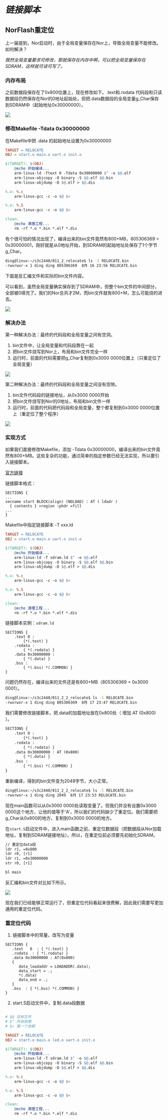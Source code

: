 # *链接脚本*

## NorFlash重定位

上一届提到，Nor启动时，由于全局变量保存在Nor上，导致全局变量不能修改。如何解决？

*既然全局变量要求可修改，那就保存在内存中啊，可以把全局变量保存在SDRAM，这样就可读可写了。*

### 内存布局

之前数据段保存在了0x800位置上，现在修改如下。.text和.rodata 代码段和只读数据段仍然保存在Nor的0地址起始处，但把.data数据段的全局变量g_Char保存到SDRAM中（起始地址0x30000000）。

![](https://ding-aliyun.oss-cn-shenzhen.aliyuncs.com/s3c2440/11.2.1_memory.png)

### 修改Makefile  -Tdata 0x30000000

在Makefile中把 .data 的起始地址设置为0x30000000

```mk
TARGET = RELOCATE
OBJ = start.o main.o uart.o init.o

$(TARGET): $(OBJ)
	@echo 开始编译...
	arm-linux-ld -Ttext 0 -Tdata 0x30000000 $^ -o $@.elf
	arm-linux-objcopy -O binary -S $@.elf $@.bin
	arm-linux-objdump -D $@.elf > $@.dis

%.o: %.c
	arm-linux-gcc -c -o $@ $<

%.o: %.S
	arm-linux-gcc -c -o $@ $<

clean:
	@echo 清理工程...
	rm -rf *.o *.bin *.elf *.dis
```

有个很可怕的情况出现了，编译出来的bin文件竟然有800+MB，805306369 = 0x30000001，刚好就是从0地址开始，到SDRAM的起始地址处保存了1个字节g_Char。

```sh
ding@linux:~/s3c2440/011_2_relocate$ ls -l RELOCATE.bin 
-rwxrwxr-x 1 ding ding 805306369  8月 16 23:56 RELOCATE.bin
```

下面是反汇编文件和实际的bin文件内容。

可以看到，虽然全局变量确实保存到了SDRAM中，但整个bin文件的中间部分，全部被0填充了。我们的Nor总共才2M，而bin文件就有800+M，怎么可能烧的进去。

![](https://ding-aliyun.oss-cn-shenzhen.aliyuncs.com/s3c2440/11.2.2_bin.png)

### 解决办法

第一种解决办法：最终的代码段和全局变量之间有空洞。

1. bin文件中，让全局变量和代码段靠在一起
2. 把bin文件烧写到Nor上，布局和bin文件完全一样
3. 运行时，前面的代码需要把g_Char复制到0x3000 0000位置上（只重定位了全局变量）

![](https://ding-aliyun.oss-cn-shenzhen.aliyuncs.com/s3c2440/11.2.4_1.png)

第二种解决办法：最终的代码段和全局变量之间没有空隙。

1. bin文件代码段的链接地址，从0x3000 0000开始
2. 把bin文件烧写到Nor的0地址，布局和bin文件一样
3. 运行时，前面的代码把代码段和全局变量，整个都复制到0x3000 0000位置上（重定位了整个程序）

![](https://ding-aliyun.oss-cn-shenzhen.aliyuncs.com/s3c2440/11.2.5_2.png)

### 实现方式

如果我们直接修改Makefile，添加 -Tdata 0x30000000，编译出来的bin文件竟然有800+MB。这些复杂的功能，通过简单的指定参数已经无法实现，所以要引入链接脚本。

[官方链接](https://ftp.gnu.org/old-gnu/Manuals/ld-2.9.1/html_mono/ld.html)

链接脚本格式：

```ld
SECTIONS {
...
secname start BLOCK(align) (NOLOAD) : AT ( ldadr )
  { contents } >region :phdr =fill
...
}
```

Makefile中指定链接脚本 -T xxx.ld

```mk
TARGET = RELOCATE
OBJ = start.o main.o uart.o init.o

$(TARGET): $(OBJ)
	@echo 开始编译...
	arm-linux-ld -T sdram.ld $^ -o $@.elf
	arm-linux-objcopy -O binary -S $@.elf $@.bin
	arm-linux-objdump -D $@.elf > $@.dis

%.o: %.c
	arm-linux-gcc -c -o $@ $<

%.o: %.S
	arm-linux-gcc -c -o $@ $<

clean:
	@echo 清理工程...
	rm -rf *.o *.bin *.elf *.dis
```

链接脚本实例：`sdram.ld`

```ld
SECTIONS {
    .text 0 : 
        {*(.text) }
    .rodata :
        { *(.rodata) }
    .data 0x30000000 :
        { *(.data) }
    .bss :
        { *(.bss) *(.COMMON) }
}
```

问题仍然存在，编译出来的文件还是有800+MB（805306369 = 0x3000 0001）。

```sh
ding@linux:~/s3c2440/011_2_2_relocate$ ls -l RELOCATE.bin 
-rwxrwxr-x 1 ding ding 805306369  8月 17 23:47 RELOCATE.bin
```

我们需要修改链接脚本，把.data的加载地址放在0x800处（  增加 AT (0x800)  ）。

```mk
SECTIONS {
    .text 0 : 
        {*(.text) }
    .rodata :
        { *(.rodata) }
    .data 0x30000000 : AT (0x800)
        { *(.data) }
    .bss :
        { *(.bss) *(.COMMON) }
}
```

重新编译，得到的bin文件变为2049字节，大小正常。

```sh
ding@linux:~/s3c2440/011_2_2_relocate$ ls -l RELOCATE.bin 
-rwxrwxr-x 1 ding ding 2049  8月 17 23:53 RELOCATE.bin
```

现在main函数可以从0x3000 0000处读取变量了。但我们并没有设置0x3000 0000这个地方，让他的值等于'A'，所以我们的代码缺少了重定位。我们需要把g_Char从0x800的地方，复制到0x3000 0000的地方。

在`start.S`启动文件中，进入main函数之前，重定位数据段（把数据段从Nor加载地址，复制到SDRAM链接地址）。所以，在重定位前必须要先初始化SDRAM。

```mk
// 重定位data段
ldr r1, =0x800
ldr r0, [r1]
ldr r1, =0x30000000
str r0, [r1]

bl main
```

反汇编和bin文件对比如下所示。

![](https://ding-aliyun.oss-cn-shenzhen.aliyuncs.com/s3c2440/11.2.6_ld.png)

现在我们已经能够正常运行了，但重定位代码看起来很费解，因此我们需要写更加通用的重定位代码。

### 重定位代码

1. 链接脚本中的常量，改写为变量

```ld
SECTIONS {
   .text   0  : { *(.text) }
   .rodata  : { *(.rodata) }
   .data 0x30000000 : AT(0x800)
   { 
      data_loadaddr = LOADADDR(.data);
      data_start = .;
      *(.data) 
      data_end = .;
   }
   .bss  : { *(.bss) *(.COMMON) }
}
```

2. start.S启动文件中，复制.data段数据

```mk

# $@ 目标文件
# $^ 所有依赖
# $< 第一个依赖

TARGET = RELOCATE
OBJ = start.o main.o led.o uart.o init.o

$(TARGET): $(OBJ)
	@echo 开始编译...
	arm-linux-ld -T sdram.ld $^ -o $@.elf
	arm-linux-objcopy -O binary -S $@.elf $@.bin
	arm-linux-objdump -D $@.elf > $@.dis

%.o: %.c
	arm-linux-gcc -c -o $@ $<

%.o: %.S
	arm-linux-gcc -c -o $@ $<

clean:
	@echo 清理工程...
	rm -rf *.o *.bin *.elf *.dis
```
